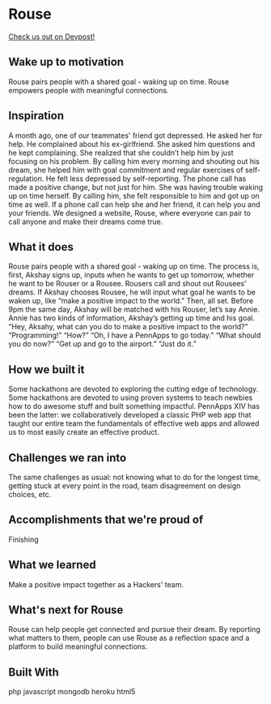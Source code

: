 # Rouse

[Check us out on Devpost!](https://devpost.com/software/rouse)

## Wake up to motivation

Rouse pairs people with a shared goal - waking up on time. Rouse empowers people with meaningful connections.

## Inspiration
A month ago, one of our teammates' friend got depressed. He asked her for help. He complained about his ex-girlfriend. She asked him questions and he kept complaining. She realized that she couldn’t help him by just focusing on his problem. By calling him every morning and shouting out his dream, she helped him with goal commitment and regular exercises of self-regulation. He felt less depressed by self-reporting. The phone call has made a positive change, but not just for him. She was having trouble waking up on time herself. By calling him, she felt responsible to him and got up on time as well. If a phone call can help she and her friend, it can help you and your friends. We designed a website, Rouse, where everyone can pair to call anyone and make their dreams come true.

## What it does
Rouse pairs people with a shared goal - waking up on time. The process is, first, Akshay signs up, inputs when he wants to get up tomorrow, whether he want to be Rouser or a Rousee. Rousers call and shout out Rousees’ dreams. If Akshay chooses Rousee, he will input what goal he wants to be waken up, like “make a positive impact to the world.” Then, all set. Before 9pm the same day, Akshay will be matched with his Rouser, let’s say Annie. Annie has two kinds of information, Akshay’s getting up time and his goal. “Hey, Aksahy, what can you do to make a positive impact to the world?” “Programming!” “How?” “Oh, I have a PennApps to go today.” “What should you do now?” “Get up and go to the airport.” “Just do it.”

## How we built it
Some hackathons are devoted to exploring the cutting edge of technology. Some hackathons are devoted to using proven systems to teach newbies how to do awesome stuff and built something impactful. PennApps XIV has been the latter: we collaboratively developed a classic PHP web app that taught our entire team the fundamentals of effective web apps and allowed us to most easily create an effective product.

## Challenges we ran into
The same challenges as usual: not knowing what to do for the longest time, getting stuck at every point in the road, team disagreement on design choices, etc.

## Accomplishments that we're proud of
Finishing

## What we learned
Make a positive impact together as a Hackers' team.

## What's next for Rouse
Rouse can help people get connected and pursue their dream. By reporting what matters to them, people can use Rouse as a reflection space and a platform to build meaningful connections.

## Built With
php
javascript
mongodb
heroku
html5
